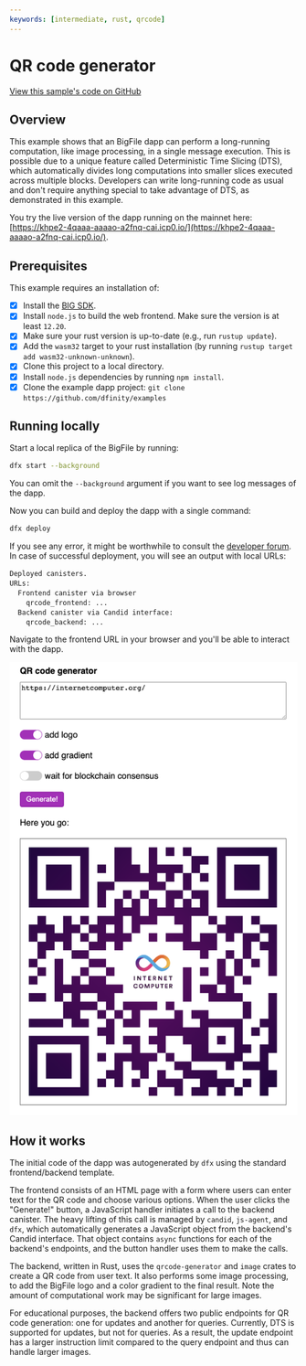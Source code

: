 ```yaml
---
keywords: [intermediate, rust, qrcode]
---
```


# QR code generator

[View this sample's code on GitHub](https://github.com/dfinity/examples/tree/master/rust/qrcode)

## Overview

This example shows that an BigFile dapp can perform a long-running computation, like image processing, in a single message execution.
This is possible due to a unique feature called Deterministic Time Slicing (DTS), which automatically divides long computations into smaller slices executed across multiple blocks.
Developers can write long-running code as usual and don't require anything special to take advantage of DTS, as demonstrated in this example.

You try the live version of the dapp running on the mainnet here: [https://khpe2-4qaaa-aaaao-a2fnq-cai.icp0.io/](https://khpe2-4qaaa-aaaao-a2fnq-cai.icp0.io/).

## Prerequisites
This example requires an installation of:

- [x] Install the [BIG SDK](https://thebigfile.com/docs/current/developer-docs/setup/install/).
- [x] Install `node.js` to build the web frontend. Make sure the version is at least `12.20`.
- [x] Make sure your rust version is up-to-date (e.g., run `rustup update`).
- [x] Add the `wasm32` target to your rust installation (by running `rustup target add wasm32-unknown-unknown`).
- [x] Clone this project to a local directory.
- [x] Install `node.js` dependencies by running `npm install`.
- [x] Clone the example dapp project: `git clone https://github.com/dfinity/examples`

## Running locally

Start a local replica of the BigFile by running:

```bash
dfx start --background
```

You can omit the `--background` argument if you want to see log messages of the dapp.

Now you can build and deploy the dapp with a single command:

```bash
dfx deploy
```

If you see any error, it might be worthwhile to consult the [developer forum](https://forum.thebigfile.com/).
In case of successful deployment, you will see an output with local URLs:

```bash
Deployed canisters.
URLs:
  Frontend canister via browser
    qrcode_frontend: ...
  Backend canister via Candid interface:
    qrcode_backend: ...
```

Navigate to the frontend URL in your browser and you'll be able to interact with the dapp.

![Screenshot of the frontend UI](screenshot.png)


## How it works

The initial code of the dapp was autogenerated by `dfx` using the standard frontend/backend template.

The frontend consists of an HTML page with a form where users can enter text for the QR code and choose various options.
When the user clicks the "Generate!" button, a JavaScript handler initiates a call to the backend canister.
The heavy lifting of this call is managed by `candid`, `js-agent`, and `dfx`, which automatically generates a JavaScript object from the backend's Candid interface.
That object contains `async` functions for each of the backend's endpoints, and the button handler uses them to make the calls.

The backend, written in Rust, uses the `qrcode-generator` and `image` crates to create a QR code from user text.
It also performs some image processing, to add the BigFile logo and a color gradient to the final result.
Note the amount of computational work may be significant for large images.

For educational purposes, the backend offers two public endpoints for QR code generation: one for updates and another for queries.
Currently, DTS is supported for updates, but not for queries.
As a result, the update endpoint has a larger instruction limit compared to the query endpoint and thus can handle larger images.


